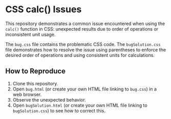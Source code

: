 # CSS calc() Issues
This repository demonstrates a common issue encountered when using the `calc()` function in CSS: unexpected results due to order of operations or inconsistent unit usage. 

The `bug.css` file contains the problematic CSS code. The `bugSolution.css` file demonstrates how to resolve the issue using parentheses to enforce the desired order of operations and using consistent units for calculations. 

## How to Reproduce
1. Clone this repository.
2. Open `bug.html` (or create your own HTML file linking to `bug.css`) in a web browser.
3. Observe the unexpected behavior.
4. Open `bugSolution.html` (or create your own HTML file linking to `bugSolution.css`) to see how to correct this.